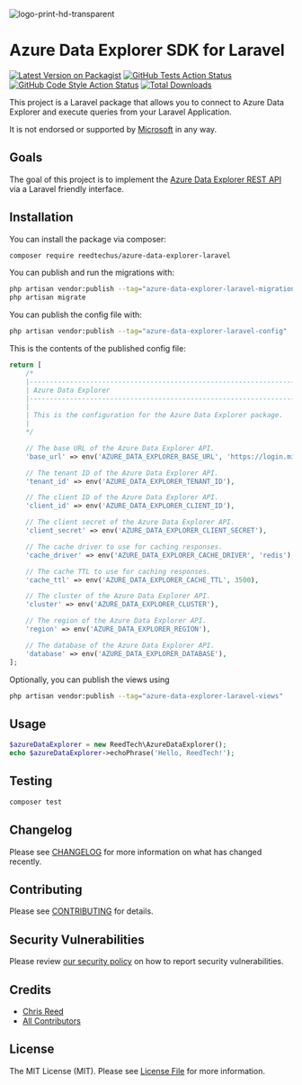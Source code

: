 ![logo-print-hd-transparent](https://user-images.githubusercontent.com/77644584/200294033-8c4d0980-56ba-4443-96f0-9dde0753a4df.png)

# Azure Data Explorer SDK for Laravel

[![Latest Version on Packagist](https://img.shields.io/packagist/v/reedtechus/azure-data-explorer-laravel.svg?style=flat-square)](https://packagist.org/packages/reedtechus/azure-data-explorer-laravel)
[![GitHub Tests Action Status](https://img.shields.io/github/workflow/status/reedtechus/azure-data-explorer-laravel/run-tests?label=tests)](https://github.com/reedtechus/azure-data-explorer-laravel/actions?query=workflow%3Arun-tests+branch%3Amain)
[![GitHub Code Style Action Status](https://img.shields.io/github/workflow/status/reedtechus/azure-data-explorer-laravel/Fix%20PHP%20code%20style%20issues?label=code%20style)](https://github.com/reedtechus/azure-data-explorer-laravel/actions?query=workflow%3A"Fix+PHP+code+style+issues"+branch%3Amain)
[![Total Downloads](https://img.shields.io/packagist/dt/reedtechus/azure-data-explorer-laravel.svg?style=flat-square)](https://packagist.org/packages/reedtechus/azure-data-explorer-laravel)

This project is a Laravel package that allows you to connect to Azure Data Explorer and execute queries from your Laravel Application.

It is not endorsed or supported by [Microsoft](https://github.com/microsoft) in any way.

## Goals

The goal of this project is to implement the [Azure Data Explorer REST API](https://learn.microsoft.com/en-us/azure/data-explorer/kusto/api/rest/) via a Laravel friendly interface.

## Installation

You can install the package via composer:

```bash
composer require reedtechus/azure-data-explorer-laravel
```

You can publish and run the migrations with:

```bash
php artisan vendor:publish --tag="azure-data-explorer-laravel-migrations"
php artisan migrate
```

You can publish the config file with:

```bash
php artisan vendor:publish --tag="azure-data-explorer-laravel-config"
```

This is the contents of the published config file:

```php
return [
	/*
    |--------------------------------------------------------------------------
    | Azure Data Explorer
    |--------------------------------------------------------------------------
    |
    | This is the configuration for the Azure Data Explorer package.
    |
    */

    // The base URL of the Azure Data Explorer API.
    'base_url' => env('AZURE_DATA_EXPLORER_BASE_URL', 'https://login.microsoftonline.com'),

    // The tenant ID of the Azure Data Explorer API.
    'tenant_id' => env('AZURE_DATA_EXPLORER_TENANT_ID'),

    // The client ID of the Azure Data Explorer API.
    'client_id' => env('AZURE_DATA_EXPLORER_CLIENT_ID'),

    // The client secret of the Azure Data Explorer API.
    'client_secret' => env('AZURE_DATA_EXPLORER_CLIENT_SECRET'),

    // The cache driver to use for caching responses.
    'cache_driver' => env('AZURE_DATA_EXPLORER_CACHE_DRIVER', 'redis'),

    // The cache TTL to use for caching responses.
    'cache_ttl' => env('AZURE_DATA_EXPLORER_CACHE_TTL', 3500),

    // The cluster of the Azure Data Explorer API.
    'cluster' => env('AZURE_DATA_EXPLORER_CLUSTER'),

    // The region of the Azure Data Explorer API.
    'region' => env('AZURE_DATA_EXPLORER_REGION'),

	// The database of the Azure Data Explorer API.
	'database' => env('AZURE_DATA_EXPLORER_DATABASE'),
];
```

Optionally, you can publish the views using

```bash
php artisan vendor:publish --tag="azure-data-explorer-laravel-views"
```

## Usage

```php
$azureDataExplorer = new ReedTech\AzureDataExplorer();
echo $azureDataExplorer->echoPhrase('Hello, ReedTech!');
```

## Testing

```bash
composer test
```

## Changelog

Please see [CHANGELOG](CHANGELOG.md) for more information on what has changed recently.

## Contributing

Please see [CONTRIBUTING](CONTRIBUTING.md) for details.

## Security Vulnerabilities

Please review [our security policy](../../security/policy) on how to report security vulnerabilities.

## Credits

-   [Chris Reed](https://github.com/chrisreedio)
-   [All Contributors](../../contributors)

## License

The MIT License (MIT). Please see [License File](LICENSE.md) for more information.
